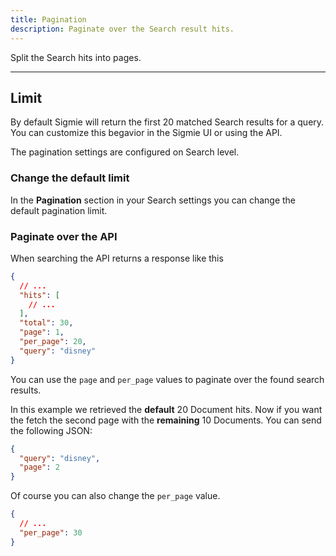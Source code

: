 ```yaml
---
title: Pagination
description: Paginate over the Search result hits.
---
```


Split the Search hits into pages.

---

## Limit

By default Sigmie will return the first 20 matched Search results for a query. You can customize this begavior in the Sigmie UI or using the API.

The pagination settings are configured on Search level.

### Change the default limit

In the **Pagination** section in your Search settings you can change the
default pagination limit.

### Paginate over the API

When searching the API returns a response like this

```json
{
  // ...
  "hits": [
    // ...
  ],
  "total": 30,
  "page": 1,
  "per_page": 20,
  "query": "disney"
}
```

You can use the `page` and `per_page` values to paginate over the found
search results.

In this example we retrieved the **default** 20 Document hits. Now if you
want the fetch the second page with the **remaining** 10 Documents. You can send the following JSON:

```json
{
  "query": "disney",
  "page": 2
}
```

Of course you can also change the `per_page` value.

```json
{
  // ...
  "per_page": 30
}
```
